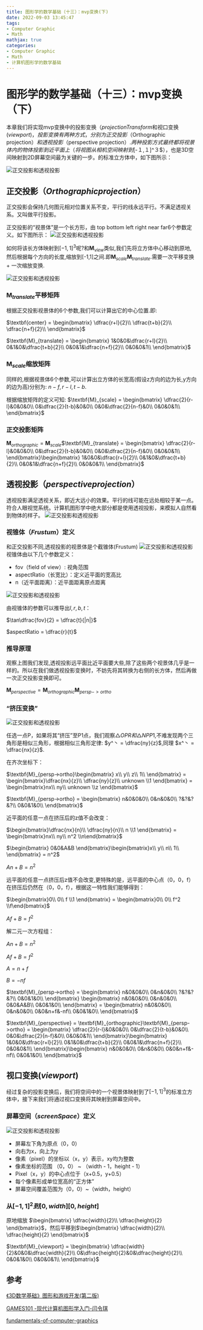 ```yaml
---
title: 图形学的数学基础（十三）：mvp变换(下)
date: 2022-09-03 13:45:47
tags:
- Computer Graphic
- Math
mathjax: true
categories:
- Computer Graphic
- Math
- 计算机图形学的数学基础
---
```


# 图形学的数学基础（十三）：mvp变换（下）

本章我们将实现mvp变换中的投影变换（$projection Transform$和视口变换($viewport)，投影变换有两种方式，分别为正交投影（$Orthographic projection$）和透视投影（$perspective projection$）.两种投影方式最终都将视景体内的物体投影到近平面上（将视图从相机空间映射到$[-１,１]^３$），也是3D空间映射到2D屏幕空间最为关键的一步。的标准立方体中，如下图所示：

![正交投影和透视投影](图形学的数学基础（十二）：mvp变换-下/3.png)

## 正交投影（$Orthographic projection$）

正交投影会保持几何图元相对位置关系不变，平行的线永远平行。不满足透视关系。又叫做平行投影。

正交投影的“视景体”是一个长方形，由 top bottom left right near far6个参数定义。如下图所示：
![正交投影和透视投影](图形学的数学基础（十二）：mvp变换-下/4.png)

如何将该长方体映射到$[-1,1]^3$呢?和$\textbf{M}_{view}$类似,我们先将立方体中心移动到原地,然后根据每个方向的长度,缩放到[-1,1]之间.即$\textbf{M}_{scale}$$\textbf{M}_{translate}$.需要一次平移变换 + 一次缩放变换.

![正交投影和透视投影](图形学的数学基础（十二）：mvp变换-下/5.jpg)


### $\textbf{M}_{translate}$平移矩阵

根据正交投影视景体的6个参数,我们可以计算出它的中心位置.即:

$\textbf{center} = \begin{bmatrix}
    \dfrac{r+l}{2}\\ 
    \dfrac{t+b}{2}\\ 
    \dfrac{n+f}{2}\\
\end{bmatrix}$

$\textbf{M}_{translate} = \begin{bmatrix}
    1&0&0&\dfrac{r+l}{2}\\ 
    0&1&0&\dfrac{t+b}{2}\\ 
    0&0&1&\dfrac{n+f}{2}\\
    0&0&0&1\\ 
\end{bmatrix}$

### $\textbf{M}_{scale}$缩放矩阵

同样的,根据视景体6个参数,可以计算出立方体的长宽高(假设z方向的边为长,y方向的边为高)分别为:
$n-f, r-l, t-b$.

根据缩放矩阵的定义可知:
$\textbf{M}_{scale} = \begin{bmatrix}
    \dfrac{2}{r-l}&0&0&0\\ 
    0&\dfrac{2}{t-b}&0&0\\ 
    0&0&\dfrac{2}{n-f}&0\\
    0&0&0&1\\ 
\end{bmatrix}$

### 正交投影矩阵

$\textbf{M}_{orthographic} = \textbf{M}_{scale}$$\textbf{M}_{translate} = \begin{bmatrix}
    \dfrac{2}{r-l}&0&0&0\\ 
    0&\dfrac{2}{t-b}&0&0\\ 
    0&0&\dfrac{2}{n-f}&0\\
    0&0&0&1\\ 
\end{bmatrix}\begin{bmatrix}
    1&0&0&\dfrac{r+l}{2}\\ 
    0&1&0&\dfrac{t+b}{2}\\ 
    0&0&1&\dfrac{n+f}{2}\\
    0&0&0&1\\ 
\end{bmatrix}$

## 透视投影（$perspective projection$）

透视投影满足透视关系，即近大远小的效果。平行的线可能在远处相较于某一点。符合人眼视觉系统。计算机图形学中绝大部分都是使用透视投影，来模拟人自然看到物体的样子。
![正交投影和透视投影](图形学的数学基础（十二）：mvp变换-下/2.png)

### 视锥体（$Frustum$）定义
和正交投影不同,透视投影的视景体是个截锥体(Frustum)
![正交投影和透视投影](图形学的数学基础（十二）：mvp变换-下/6.jpg)
视锥体由以下几个参数定义：
- fov（field of view）: 视角范围
- aspectRatio（长宽比）：定义近平面的宽高比
- n（近平面距离）：近平面距离原点距离

![正交投影和透视投影](图形学的数学基础（十二）：mvp变换-下/8.jpg)

由视锥体的参数可以推导出$l,r,b,t$：

$\tan\dfrac{fov}{2} = \dfrac{t}{|n|}$

$aspectRatio = \dfrac{r}{t}$


### 推导原理
观察上图我们发现,透视投影远平面比近平面要大些,除了这些两个视景体几乎是一样的。所以在我们做透视投影变换时，不妨先将其转换为右侧的长方体，然后再做一次正交投影变换即可。

$\textbf{M}_{perspective} = \textbf{M}_{orthographic}\textbf{M}_{persp->ortho}$

### “挤压变换”
![正交投影和透视投影](图形学的数学基础（十二）：mvp变换-下/7.jpg)

任选一点P，如果将其“挤压”至P1点，我们观察$\triangle{OPR}和\triangle{NPP1}$,不难发现两个三角形是相似三角形，根据相似三角形定律: $y^丶 = \dfrac{ny}{z}$,同理 $x^丶 = \dfrac{nx}{z}$.

在齐次坐标下：

$\textbf{M}_{persp->ortho}\begin{bmatrix}
    x\\ y\\ z\\ 1\\ 
\end{bmatrix} = \begin{bmatrix}\dfrac{nx}{z}\\ \dfrac{ny}{z}\\ unknown \\1 \end{bmatrix} = \begin{bmatrix}nx\\ ny\\ unknown \\z \end{bmatrix}$


$\textbf{M}_{persp->ortho} = \begin{bmatrix}
    n&0&0&0\\ 
    0&n&0&0\\ 
    ?&?&?&?\\ 
    0&0&1&0\\ 
\end{bmatrix}$

近平面的任意一点在挤压后的z值不会改变：

$\begin{bmatrix}\dfrac{nx}{n}\\ \dfrac{ny}{n}\\ n \\1 \end{bmatrix} = \begin{bmatrix}nx\\ ny\\ n^2  \\n\end{bmatrix}$

$\begin{bmatrix}
    0&0&A&B
\end{bmatrix}\begin{bmatrix}x\\ y\\ n\\ 1\\ \end{bmatrix} = n^2$

$An + B = n^2$

远平面的任意一点挤压后z值不会改变,更特殊的是，远平面的中心点（0，0，f）在挤压后仍然在（0，0，f），根据这一特性我们能够得到：

$\begin{bmatrix}0\\ 0\\ f \\1 \end{bmatrix} = \begin{bmatrix}0\\ 0\\ f^2  \\f\end{bmatrix}$

$Af + B = f^2$

解二元一次方程组：

$An + B = n^2$

$Af + B = f^2$

$A = n+f$  

$B = -nf$


$\textbf{M}_{persp->ortho} = \begin{bmatrix}
    n&0&0&0\\ 
    0&n&0&0\\ 
    ?&?&?&?\\ 
    0&0&1&0\\ 
\end{bmatrix} \begin{bmatrix}
    n&0&0&0\\ 
    0&n&0&0\\ 
    0&0&A&B\\ 
    0&0&1&0\\ 
\end{bmatrix} = \begin{bmatrix}
    n&0&0&0\\ 
    0&n&0&0\\ 
    0&0&n+f&-nf\\ 
    0&0&1&0\\ 
\end{bmatrix}$

$\textbf{M}_{perspective} = \textbf{M}_{orthographic}\textbf{M}_{persp->ortho} = \begin{bmatrix}
    \dfrac{2}{r-l}&0&0&0\\ 
    0&\dfrac{2}{t-b}&0&0\\ 
    0&0&\dfrac{2}{n-f}&0\\
    0&0&0&1\\ 
\end{bmatrix}\begin{bmatrix}
    1&0&0&\dfrac{r+l}{2}\\ 
    0&1&0&\dfrac{t+b}{2}\\ 
    0&0&1&\dfrac{n+f}{2}\\
    0&0&0&1\\ 
\end{bmatrix}\begin{bmatrix}
    n&0&0&0\\ 
    0&n&0&0\\ 
    0&0&n+f&-nf\\ 
    0&0&1&0\\ 
\end{bmatrix}$

## 视口变换($viewport$)

经过复杂的投影变换后，我们将空间中的一个视景体映射到了$[-1,1]^3$的标准立方体中，接下来我们将通过视口变换将其映射到屏幕空间中。

### 屏幕空间（$screenSpace$）定义

![正交投影和透视投影](图形学的数学基础（十二）：mvp变换-下/9.jpg)

- 屏幕左下角为原点（0，0）
- 向右为x，向上为y
- 像素（pixel）的坐标以（x，y）表示，xy均为整数
- 像素坐标的范围 （0，0） ~ （width - 1，height - 1）
- Pixel（x，y）的中心点位于（x+0.5，y+0.5）
- 每个像素形成单位宽高的“正方体”
- 屏幕空间覆盖范围为（0，0）~（width，height）
  
### 从$[-1,1]^2 到 [0,width] [0,height]$

原地缩放 $\begin{bmatrix}
     \dfrac{width}{2}\\ 
    \dfrac{height}{2}
\end{bmatrix}$，然后平移到$\begin{bmatrix}
    \dfrac{width}{2}\\ 
    \dfrac{height}{2}
\end{bmatrix}$

$\textbf{M}_{viewport} = \begin{bmatrix}
    \dfrac{width}{2}&0&0&\dfrac{width}{2}\\ 
    0&\dfrac{height}{2}&0&\dfrac{height}{2}\\ 
    0&0&1&0\\ 
    0&0&0&1\\ 
\end{bmatrix}$

## 参考
[《3D数学基础》图形和游戏开发(第二版)](https://item.jd.com/12659881.html)

[GAMES101 -现代计算机图形学入门-闫令琪](https://www.bilibili.com/video/BV1X7411F744?p=5&spm_id_from=pageDriver&vd_source=b3b87210888ec87be647603921054a36)

[fundamentals-of-computer-graphics](https://item.jd.com/10037953813770.html)